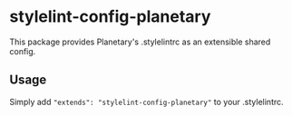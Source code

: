 # stylelint-config-planetary

This package provides Planetary's .stylelintrc as an extensible shared config.

## Usage

Simply add `"extends": "stylelint-config-planetary"` to your .stylelintrc.
